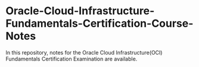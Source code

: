 # Oracle-Cloud-Infrastructure-Fundamentals-Certification-Course-Notes
In this repository, notes for the Oracle Cloud Infrastructure(OCI) Fundamentals Certification Examination are available.
